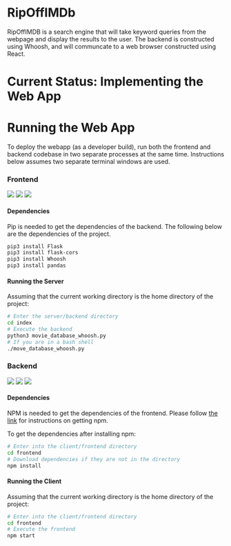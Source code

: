 # RipOffIMDb

RipOffIMDB is a search engine that will take keyword queries from the webpage
and display the results to the user. The backend is constructed using Whoosh,
and will communcate to a web browser constructed using React.

# Current Status: Implementing the Web App 

# Running the Web App

To deploy the webapp (as a developer build), run both the frontend and backend
codebase in two separate processes at the same time. Instructions below assumes
two separate terminal windows are used.
### Frontend

[<img src="https://img.shields.io/badge/python%20-%2314354C.svg?&style=for-the-badge&logo=python&logoColor=white"/>](https://www.python.org/) [<img src="https://img.shields.io/badge/flask%20-%23000.svg?&style=for-the-badge&logo=flask&logoColor=white"/>](https://flask.palletsprojects.com/en/1.1.x/) [<img src="https://img.shields.io/badge/pandas%20-%23150458.svg?&style=for-the-badge&logo=pandas&logoColor=white"/>](https://pandas.pydata.org/)

#### Dependencies

Pip is needed to get the dependencies of the backend. The following below are the 
dependencies of the project. 

```bash
pip3 install Flask
pip3 install flask-cors
pip3 install Whoosh
pip3 install pandas
```

#### Running the Server

Assuming that the current working directory is the home directory of the project:

```bash
# Enter the server/backend directory
cd index
# Execute the backend
python3 movie_database_whoosh.py
# If you are in a bash shell
./move_database_whoosh.py
```

### Backend

[<img src="https://img.shields.io/badge/javascript%20-%23323330.svg?&style=for-the-badge&logo=javascript&logoColor=%23F7DF1E"/>](https://www.javascript.com/) [<img src="https://img.shields.io/badge/react%20-%2320232a.svg?&style=for-the-badge&logo=react&logoColor=%2361DAFB"/>](https://reactjs.org/) [<img src="https://img.shields.io/badge/material%20ui%20-%230081CB.svg?&style=for-the-badge&logo=material-ui&logoColor=white"/>](https://material-ui.com/)

#### Dependencies

NPM is needed to get the dependencies of the frontend. Please follow [the
link](https://www.npmjs.com/get-npm) for instructions on getting npm. 

To get the dependencies after installing npm:
```bash
# Enter into the client/frontend directory
cd frontend
# Download dependencies if they are not in the directory
npm install
```

#### Running the Client

Assuming that the current working directory is the home directory of the project:

```bash
# Enter into the client/frontend directory
cd frontend
# Execute the frontend
npm start
```
